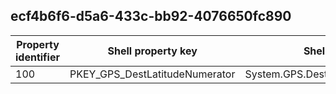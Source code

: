## ecf4b6f6-d5a6-433c-bb92-4076650fc890

Property identifier | Shell property key | Shell name | Alias
--- | --- | --- | ---
100 | PKEY_GPS_DestLatitudeNumerator | System.GPS.DestLatitudeNumerator | 


